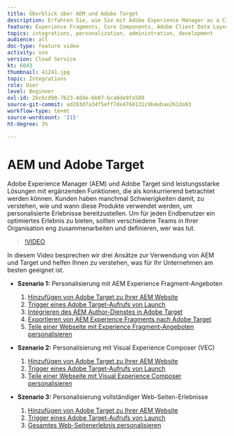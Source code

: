 ```yaml
---
title: Überblick über AEM und Adobe Target
description: Erfahren Sie, wie Sie mit Adobe Experience Manager as a Cloud Service und Adobe Target personalisierte Erlebnisse erstellen und bereitstellen.
feature: Experience Fragments, Core Components, Adobe Client Data Layer
topics: integrations, personalization, administration, development
audience: all
doc-type: feature video
activity: use
version: Cloud Service
kt: 6043
thumbnail: 41241.jpg
topic: Integrations
role: User
level: Beginner
exl-id: 2bc6cd90-7b23-4dde-bb07-bca0de9fa509
source-git-commit: ad203d7a34f5eff7de4768131c9b4ebae261da93
workflow-type: tm+mt
source-wordcount: '215'
ht-degree: 3%

---
```


# AEM und Adobe Target

Adobe Experience Manager (AEM) und Adobe Target sind leistungsstarke Lösungen mit ergänzenden Funktionen, die als konkurrierend betrachtet werden können. Kunden haben manchmal Schwierigkeiten damit, zu verstehen, wie und wann diese Produkte verwendet werden, um personalisierte Erlebnisse bereitzustellen. Um für jeden Endbenutzer ein optimiertes Erlebnis zu bieten, sollten verschiedene Teams in Ihrer Organisation eng zusammenarbeiten und definieren, wer was tut.

>[!VIDEO](https://video.tv.adobe.com/v/41241?quality=12&learn=on)

In diesem Video besprechen wir drei Ansätze zur Verwendung von AEM und Target und helfen Ihnen zu verstehen, was für Ihr Unternehmen am besten geeignet ist.

* __Szenario 1:__ Personalisierung mit AEM Experience Fragment-Angeboten

   1. [Hinzufügen von Adobe Target zu Ihrer AEM Website](./add-target-launch-extension.md)
   1. [Trigger eines Adobe Target-Aufrufs von Launch](./load-and-fire-target.md)
   1. [Integrieren des AEM Author-Dienstes in Adobe Target](./setup-aem-target-cloud-service.md)
   1. [Exportieren von AEM Experience Fragments nach Adobe Target](./export-experience-fragment-target.md)
   1. [Teile einer Webseite mit Experience Fragment-Angeboten personalisieren](./create-target-activity.md)

* __Szenario 2:__ Personalisierung mit Visual Experience Composer (VEC)

   1. [Hinzufügen von Adobe Target zu Ihrer AEM Website](./add-target-launch-extension.md)
   1. [Trigger eines Adobe Target-Aufrufs von Launch](./load-and-fire-target.md)
   1. [Teile einer Webseite mit Visual Experience Composer personalisieren](./personalization-using-vec.md)

* __Szenario 3:__ Personalisierung vollständiger Web-Seiten-Erlebnisse

   1. [Hinzufügen von Adobe Target zu Ihrer AEM Website](./add-target-launch-extension.md)
   1. [Trigger eines Adobe Target-Aufrufs von Launch](./load-and-fire-target.md)
   1. [Gesamtes Web-Seitenerlebnis personalisieren](./personalization-web-page.md)

